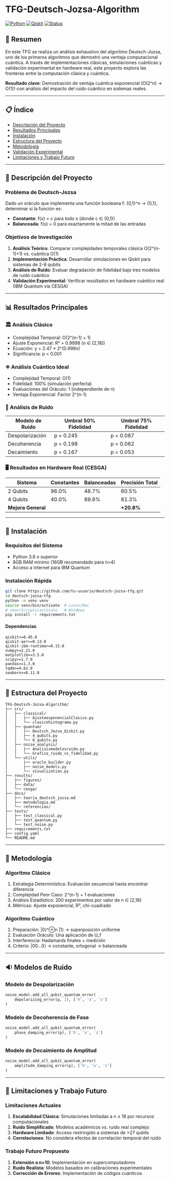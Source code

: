 # TFG-Deutsch-Jozsa-Algorithm

[![Python](https://img.shields.io/badge/Python-3.8+-blue.svg)](https://www.python.org/)
[![Qiskit](https://img.shields.io/badge/Qiskit-0.45+-purple.svg)](https://qiskit.org/)
[![Status](https://img.shields.io/badge/Status-Uncomplete-success.svg)]()

## 🎯 Resumen 

En este TFG se realiza un análisis exhaustivo del algoritmo Deutsch-Jozsa, uno de los primeros algoritmos que demostró una ventaja computacional cuántica. A través de implementaciones clásicas, simulaciones cuánticas y validación experimental en hardware real, este proyecto explora las fronteras entre la computación clásica y cuántica.

**Resultado clave**: Demostración de ventaja cuántica exponencial (O(2^n) → O(1)) con análisis del impacto del ruido cuántico en sistemas reales.

---

## 📋 Índice

- [Descripción del Proyecto](#-descripción-del-proyecto)
- [Resultados Principales](#-resultados-principales)
- [Instalación](#-instalación)
- [Estructura del Proyecto](#-estructura-del-proyecto)
- [Metodología](#-metodología)
- [Validación Experimental](#-validación-experimental)
- [Limitaciones y Trabajo Futuro](#-limitaciones-y-trabajo-futuro)

---

## 🔬 Descripción del Proyecto

### Problema de Deutsch-Jozsa

Dado un oráculo que implementa una función booleana f: {0,1}^n → {0,1}, determinar si la función es:

- **Constante**: f(x) = c para todo x (donde c ∈ {0,1})
- **Balanceada**: f(x) = 0 para exactamente la mitad de las entradas

### Objetivos de Investigación

1. **Análisis Teórico**: Comparar complejidades temporales clásica O(2^(n-1)+1) vs. cuántica O(1)  
2. **Implementación Práctica**: Desarrollar simulaciones en Qiskit para sistemas de 2-6 qubits  
3. **Análisis de Ruido**: Evaluar degradación de fidelidad bajo tres modelos de ruido cuántico  
4. **Validación Experimental**: Verificar resultados en hardware cuántico real (IBM Quantum vía CESGA)

---

## 📊 Resultados Principales

### 🏛️ Análisis Clásico

- Complejidad Temporal: O(2^(n-1) + 1)  
- Ajuste Exponencial: R² = 0.9998 (n ∈ [2,18])  
- Ecuación: y = 2.47 × 2^(0.998n)  
- Significancia: p < 0.001

### ⚛️ Análisis Cuántico Ideal

- Complejidad Temporal: O(1)  
- Fidelidad: 100% (simulación perfecta)  
- Evaluaciones del Oráculo: 1 (independiente de n)  
- Ventaja Exponencial: Factor 2^(n-1)

### 🌊 Análisis de Ruido

| Modelo de Ruido  | Umbral 50% Fidelidad | Umbral 75% Fidelidad |
|------------------|----------------------|-----------------------|
| Despolarización  | p = 0.245            | p = 0.087             |
| Decoherencia     | p = 0.198            | p = 0.062             |
| Decaimiento      | p = 0.167            | p = 0.053             |

### 🖥️ Resultados en Hardware Real (CESGA)

| Sistema    | Constantes | Balanceadas | Precisión Total |
|------------|------------|-------------|-----------------|
| 2 Qubits   | 96.0%      | 48.7%       | 60.5%           |
| 4 Qubits   | 40.0%      | 89.6%       | 81.3%           |
| **Mejora General** |        |             | **+20.8%**       |

---

## 🚀 Instalación

### Requisitos del Sistema

- Python 3.8 o superior  
- 8GB RAM mínimo (16GB recomendado para n>4)  
- Acceso a internet para IBM Quantum

### Instalación Rápida

```bash
git clone https://github.com/tu-usuario/deutsch-jozsa-tfg.git
cd deutsch-jozsa-tfg
python -m venv venv
source venv/bin/activate  # Linux/Mac
# venv\Scripts\activate   # Windows
pip install -r requirements.txt
```

#### Dependencias

```
qiskit>=0.45.0  
qiskit-aer>=0.13.0  
qiskit-ibm-runtime>=0.15.0  
numpy>=1.21.0  
matplotlib>=3.5.0  
scipy>=1.7.0  
pandas>=1.3.0  
tqdm>=4.62.0  
seaborn>=0.11.0
```

---

## 📂 Estructura del Proyecto

```
TFG-Deutsch-Jozsa-Algorithm/
├── src/
│   ├── classical/
│   │   ├── AjusteexponencialClasico.py
│   │   └── clasicohistograma.py
│   ├── quantum/
│   │   ├── Deutsch_Jozsa_Qiskit.py
│   │   ├── 4_qubits.py
│   │   └── 6_qubits.py
│   ├── noise_analysis/
│   │   ├── Analisismodelosruido.py
│   │   └── Grafico_ruido_vs_fidelidad.py
│   └── utils/
│       ├── oracle_builder.py
│       ├── noise_models.py
│       └── visualization.py
├── results/
│   ├── figures/
│   ├── data/
│   └── cesga/
├── docs/
│   ├── teoria_deutsch_jozsa.md
│   ├── metodologia.md
│   └── referencias/
├── tests/
│   ├── test_classical.py
│   ├── test_quantum.py
│   └── test_noise.py
├── requirements.txt
├── config.yaml
└── README.md
```

---

## 🧪 Metodología

### Algoritmo Clásico

1. Estrategia Determinística: Evaluación secuencial hasta encontrar diferencia  
2. Complejidad Peor Caso: 2^(n-1) + 1 evaluaciones  
3. Análisis Estadístico: 200 experimentos por valor de n ∈ [2,18]  
4. Métricas: Ajuste exponencial, R², chi-cuadrado

### Algoritmo Cuántico

1. Preparación: |0⟩^⊗n |1⟩ → superposición uniforme  
2. Evaluación Oráculo: Una aplicación de U_f  
3. Interferencia: Hadamards finales + medición  
4. Criterio: |00...0⟩ → constante, ortogonal → balanceada

---

## 🔉 Modelos de Ruido

### Modelo de Despolarización
```python
noise_model.add_all_qubit_quantum_error(
    depolarizing_error(p, 1), ['h', 'x', 'z']
)
```

### Modelo de Decoherencia de Fase
```python
noise_model.add_all_qubit_quantum_error(
    phase_damping_error(p), ['h', 'x', 'z']
)
```

### Modelo de Decaimiento de Amplitud
```python
noise_model.add_all_qubit_quantum_error(
    amplitude_damping_error(p), ['h', 'x', 'z']
)
```

---

## 🔭 Limitaciones y Trabajo Futuro

### Limitaciones Actuales

1. **Escalabilidad Clásica**: Simulaciones limitadas a n ≤ 18 por recursos computacionales  
2. **Ruido Simplificado**: Modelos académicos vs. ruido real complejo  
3. **Hardware Limitado**: Acceso restringido a sistemas de >27 qubits  
4. **Correlaciones**: No considera efectos de correlación temporal del ruido

### Trabajo Futuro Propuesto

1. **Extensión a n>10**: Implementación en supercomputadores  
2. **Ruido Realista**: Modelos basados en calibraciones experimentales  
3. **Corrección de Errores**: Implementación de códigos cuánticos

